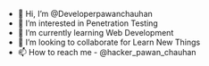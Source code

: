 - 👋 Hi, I’m @Developerpawanchauhan
- 👀 I’m interested in Penetration Testing
- 🌱 I’m currently learning Web Development
- 💞️ I’m looking to collaborate for Learn New Things
- 📫 How to reach me - @hacker_pawan_chauhan

<!---
Developerpawanchauhan/Developerpawanchauhan is a ✨ special ✨ repository because its `README.md` (this file) appears on your GitHub profile.
You can click the Preview link to take a look at your changes.
--->
